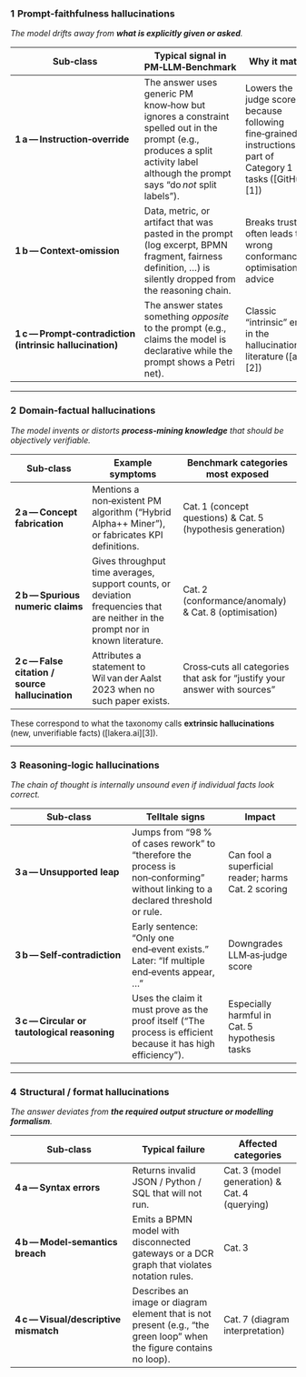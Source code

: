 ### 1  Prompt‑faithfulness hallucinations

*The model drifts away from **what is explicitly given or asked**.*

| Sub‑class                                                | Typical signal in PM‑LLM‑Benchmark                                                                                                                                               | Why it matters                                                                                               |
| -------------------------------------------------------- | -------------------------------------------------------------------------------------------------------------------------------------------------------------------------------- | ------------------------------------------------------------------------------------------------------------ |
| **1 a — Instruction‑override**                           | The answer uses generic PM know‑how but ignores a constraint spelled out in the prompt (e.g., produces a split activity label although the prompt says “do *not* split labels”). | Lowers the judge score because following fine‑grained instructions is part of Category 1 tasks ([GitHub][1]) |
| **1 b — Context‑omission**                               | Data, metric, or artifact that was pasted in the prompt (log excerpt, BPMN fragment, fairness definition, …) is silently dropped from the reasoning chain.                       | Breaks trust and often leads to wrong conformance or optimisation advice                                     |
| **1 c — Prompt‑contradiction (intrinsic hallucination)** | The answer states something *opposite* to the prompt (e.g., claims the model is declarative while the prompt shows a Petri net).                                                 | Classic “intrinsic” error in the hallucination literature ([arXiv][2])                                       |

---

### 2  Domain‑factual hallucinations

*The model invents or distorts **process‑mining knowledge** that should be objectively verifiable.*

| Sub‑class                                       | Example symptoms                                                                                                                 | Benchmark categories most exposed                                         |
| ----------------------------------------------- | -------------------------------------------------------------------------------------------------------------------------------- | ------------------------------------------------------------------------- |
| **2 a — Concept fabrication**                   | Mentions a non‑existent PM algorithm (“Hybrid Alpha++ Miner”), or fabricates KPI definitions.                                    | Cat. 1 (concept questions) & Cat. 5 (hypothesis generation)               |
| **2 b — Spurious numeric claims**               | Gives throughput time averages, support counts, or deviation frequencies that are neither in the prompt nor in known literature. | Cat. 2 (conformance/anomaly) & Cat. 8 (optimisation)                      |
| **2 c — False citation / source hallucination** | Attributes a statement to Wil van der Aalst 2023 when no such paper exists.                                                      | Cross‑cuts all categories that ask for “justify your answer with sources” |

These correspond to what the taxonomy calls **extrinsic hallucinations** (new, unverifiable facts) ([lakera.ai][3]).

---

### 3  Reasoning‑logic hallucinations

*The chain of thought is internally unsound even if individual facts look correct.*

| Sub‑class                                    | Telltale signs                                                                                                                  | Impact                                              |
| -------------------------------------------- | ------------------------------------------------------------------------------------------------------------------------------- | --------------------------------------------------- |
| **3 a — Unsupported leap**                   | Jumps from “98 % of cases rework” to “therefore the process is non‑conforming” without linking to a declared threshold or rule. | Can fool a superficial reader; harms Cat. 2 scoring |
| **3 b — Self‑contradiction**                 | Early sentence: “Only one end‑event exists.” Later: “If multiple end‑events appear, …”                                          | Downgrades LLM‑as‑judge score                       |
| **3 c — Circular or tautological reasoning** | Uses the claim it must prove as the proof itself (“The process is efficient because it has high efficiency”).                   | Especially harmful in Cat. 5 hypothesis tasks       |

---

### 4  Structural / format hallucinations

*The answer deviates from **the required output structure or modelling formalism**.*

| Sub‑class                             | Typical failure                                                                                                      | Affected categories                           |
| ------------------------------------- | -------------------------------------------------------------------------------------------------------------------- | --------------------------------------------- |
| **4 a — Syntax errors**               | Returns invalid JSON / Python / SQL that will not run.                                                               | Cat. 3 (model generation) & Cat. 4 (querying) |
| **4 b — Model‑semantics breach**      | Emits a BPMN model with disconnected gateways or a DCR graph that violates notation rules.                           | Cat. 3                                        |
| **4 c — Visual/descriptive mismatch** | Describes an image or diagram element that is not present (e.g., “the green loop” when the figure contains no loop). | Cat. 7 (diagram interpretation)               |
